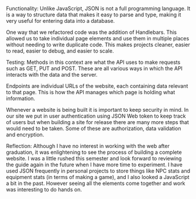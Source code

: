 Functionality:
Unlike JavaScript, JSON is not a full programming language. It is a way to structure data that makes it easy to parse and type, making it very useful for entering data into a database.

One way that we refactored code was the addition of Handlebars. This allowed us to take individual page elements and use them in multiple places without needing to write duplicate code. This makes projects cleaner, easier to read, easier to debug, and easier to scale.

Testing:
Methods in this context are what the API uses to make requests such as GET, PUT and POST. These are all various ways in which the API interacts with the data and the server.

Endpoints are individual URLs of the website, each containing data relevant to that page. This is how the API manages which page is holding what information.

Whenever a website is being built it is important to keep security in mind. In our site we put in user authentication using JSON Web token to keep track of users but when building a site for release there are many more steps that would need to be taken. Some of these are authorization, data validation and encryption.

Reflection:
Although I have no interest in working with the web after graduation, it was enlightening to see the process of building a complete website. I was a little rushed this semester and look forward to reviewing the guide again in the future when I have more time to experiment. I have used JSON frequently in personal projects to store things like NPC stats and equipment stats (in terms of making a game), and I also looked a JavaScript a bit in the past. However seeing all the elements come together and work was interesting to do hands on.

